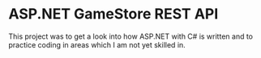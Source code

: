 # ASP.NET GameStore REST API

This project was to get a look into how ASP.NET with C# is written and to practice coding in areas which I am not yet skilled in. 
